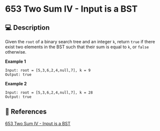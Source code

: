 # 653 Two Sum IV - Input is a BST

## 💻 Description

Given the `root` of a binary search tree and an integer `k`, return `true` if there exist two elements in the BST such that their sum is equal to `k`, or `false` otherwise.

**Example 1**

```
Input: root = [5,3,6,2,4,null,7], k = 9
Output: true
```

**Example 2**

```
Input: root = [5,3,6,2,4,null,7], k = 28
Output: true
```

## 🔗 References

[653 Two Sum IV - Input is a BST](https://leetcode.com/problems/two-sum-iv-input-is-a-bst/description/)

<!-- [653 Two Sum IV - Input is a BST explained by ]() -->
